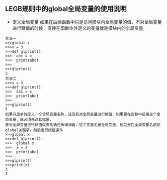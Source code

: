 ## LEGB规则中的global全局变量的使用说明
* 定义全局变量
如果在后续函数中只是访问模块内全局变量的值，不对全局变量进行赋值的时候，直接在函数体外定义的变量就是模块内的全局变量
```
方法一
>>>global x 
>>>x = 3
>>>def glprint():
>>>  abc = x
>>>  print(abc)
>>>  
>>>glprint()
3
方法二
>>>x = 3
>>>def glprint():
>>>  abc = x
>>>  print(abc)
>>>  
>>>glprint()
3
如果只是单纯定义一个全局变量名称，还没有对全局变量进行赋值，如果要在函数中启用这个全局变量，就必须先对其赋值，
要对全局变量进行赋值就要明确告诉编译器，这个变量名是全局变量，也就是在全局变量名前加global关键字，然后进行赋值操作
>>>global x 
>>>def glprint():
>>>  global x
>>>  x = 3
>>>  print(abc)
>>>  
>>>glprint()
>>>print(x)
3
3

